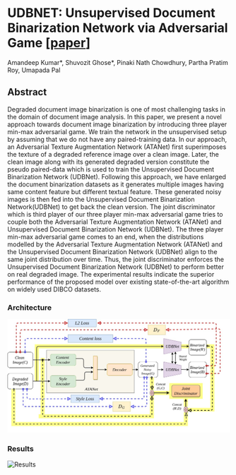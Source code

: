 # UDBNET: Unsupervised Document Binarization Network via Adversarial Game [[paper](https://arxiv.org/abs/2004.08141)]
Amandeep Kumar*, Shuvozit Ghose*, Pinaki Nath Chowdhury, Partha Pratim Roy, Umapada Pal

## Abstract
Degraded document image  binarization is one of most challenging tasks in the domain of document image analysis. In this paper, we present a novel approach towards document image binarization by introducing three player min-max adversarial game. We train the network in the unsupervised setup by assuming that we do not have any paired-training data. In our approach, an Adversarial Texture Augmentation Network (ATANet) first superimposes the texture of a degraded reference image over a clean image. Later, the clean image along with its generated degraded version constitute the pseudo paired-data which is used to train the Unsupervised Document Binarization Network (UDBNet). Following this approach, we have enlarged the document binarization datasets as it generates multiple images having same content feature but different textual feature. These generated noisy images is then fed into the Unsupervised Document Binarization Network(UDBNet) to get back the clean version. The joint discriminator which is third player of our three player min-max adversarial game tries to couple both the Adversarial Texture Augmentation Network (ATANet) and Unsupervised Document Binarization Network (UDBNet). The three player min-max adversarial game comes to an end, when the distributions modelled by the Adversarial Texture Augmentation Network (ATANet) and the Unsupervised Document Binarization Network (UDBNet) align to the same joint distribution over time. Thus, the joint discriminator enforces the Unsupervised Document Binarization Network (UDBNet) to perform better on real degraded image. The experimental results indicate the superior performance of the proposed model over existing state-of-the-art algorithm on widely used DIBCO datasets.

### Architecture
![Architecture](figures/Architecture.jpg)

### Results
![Results](train.jpg)



